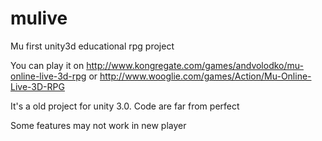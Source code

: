 mulive
======

Mu first unity3d educational rpg project

You can play it on http://www.kongregate.com/games/andvolodko/mu-online-live-3d-rpg or http://www.wooglie.com/games/Action/Mu-Online-Live-3D-RPG

It's a old project for unity 3.0. Code are far from perfect

Some features may not work in new player
